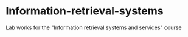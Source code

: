 # Information-retrieval-systems
Lab works for the "Information retrieval systems and services" course

